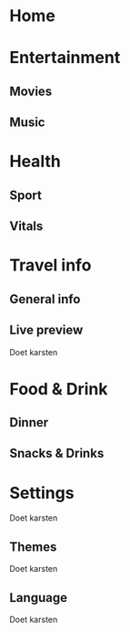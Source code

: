 # Home



# Entertainment
## Movies



## Music



# Health
## Sport



## Vitals



# Travel info
## General info



## Live preview
Doet karsten

# Food & Drink
## Dinner



## Snacks & Drinks



# Settings
Doet karsten
## Themes
Doet karsten
## Language
Doet karsten
